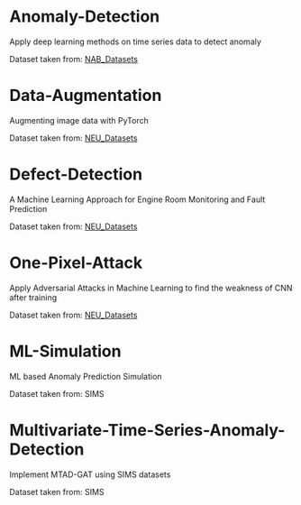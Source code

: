 # Anomaly-Detection
Apply deep learning methods on time series data to detect anomaly

Dataset taken from: [NAB_Datasets](https://github.com/numenta/NAB)

# Data-Augmentation
Augmenting image data with PyTorch

Dataset taken from: [NEU_Datasets](http://faculty.neu.edu.cn/yunhyan/NEU_surface_defect_database.html)

# Defect-Detection
A Machine Learning Approach for Engine Room Monitoring and Fault Prediction

Dataset taken from: [NEU_Datasets](http://faculty.neu.edu.cn/yunhyan/NEU_surface_defect_database.html)

# One-Pixel-Attack
Apply Adversarial Attacks in Machine Learning to find the weakness of CNN after training

Dataset taken from: [NEU_Datasets](http://faculty.neu.edu.cn/yunhyan/NEU_surface_defect_database.html)

# ML-Simulation
ML based Anomaly Prediction Simulation

Dataset taken from: SIMS

# Multivariate-Time-Series-Anomaly-Detection
Implement MTAD-GAT using SIMS datasets

Dataset taken from: SIMS